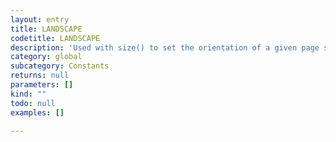 ```yaml
---
layout: entry
title: LANDSCAPE
codetitle: LANDSCAPE
description: 'Used with size() to set the orientation of a given page size to landscape.'
category: global
subcategory: Constants
returns: null
parameters: []
kind: ""
todo: null
examples: []

---
```

